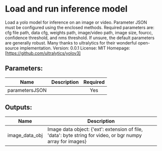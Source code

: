 # Load and run inference model
Load a yolo model for inference on an image or video.
Parameter JSON must be configured using the enclosed methods. Required parameters are: cfg file path, data cfg, weights path, image/video path, image size, fourcc, confidence threshold, and nms threshold. If unsure, the default parameters are generally robust. Many thanks to ultralytics for their wonderful open-source implementation.
Version: 0.0.1
License: MIT
Homepage: [https://github.com/ultralytics/yolov3]

## Parameters:
Name|Description|Required
---|---|:---:
parametersJSON||Yes

## Outputs:
Name|Description
---|---
image_data_obj|Image data object: {'ext': extension of file, 'data': byte string for video, or bgr numpy array for images}
